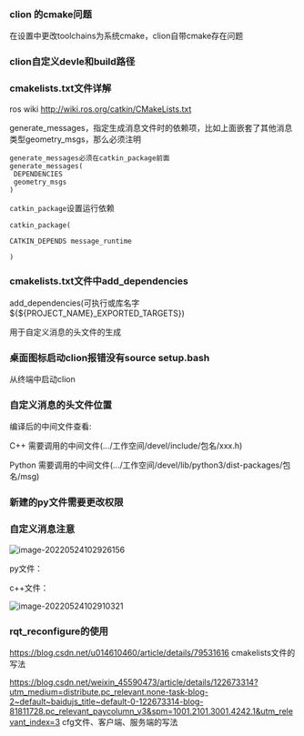 ### clion 的cmake问题

在设置中更改toolchains为系统cmake，clion自带cmake存在问题

### clion自定义devle和build路径



### cmakelists.txt文件详解

ros wiki http://wiki.ros.org/catkin/CMakeLists.txt

generate_messages，指定生成消息文件时的依赖项，比如上面嵌套了其他消息类型geometry_msgs，那么必须注明

```
generate_messages必须在catkin_package前面
generate_messages(
 DEPENDENCIES
 geometry_msgs
)
```

`catkin_package`设置运行依赖

```
catkin_package(

CATKIN_DEPENDS message_runtime

)
```



### cmakelists.txt文件中add_dependencies

add_dependencies(可执行或库名字 ${${PROJECT_NAME}_EXPORTED_TARGETS}) 

用于自定义消息的头文件的生成



### 桌面图标启动clion报错没有source setup.bash

从终端中启动clion



### 自定义消息的头文件位置

编译后的中间文件查看:

C++ 需要调用的中间文件(.../工作空间/devel/include/包名/xxx.h)

Python 需要调用的中间文件(.../工作空间/devel/lib/python3/dist-packages/包名/msg)



### 新建的py文件需要更改权限



### 自定义消息注意

![image-20220524102926156](C:\Users\Delicious\AppData\Roaming\Typora\typora-user-images\image-20220524102926156.png)

py文件：



c++文件：

![image-20220524102910321](C:\Users\Delicious\AppData\Roaming\Typora\typora-user-images\image-20220524102910321.png)



### rqt_reconfigure的使用

https://blog.csdn.net/u014610460/article/details/79531616    cmakelists文件的写法

https://blog.csdn.net/weixin_45590473/article/details/122673314?utm_medium=distribute.pc_relevant.none-task-blog-2~default~baidujs_title~default-0-122673314-blog-81811728.pc_relevant_paycolumn_v3&spm=1001.2101.3001.4242.1&utm_relevant_index=3    cfg文件、客户端、服务端的写法

